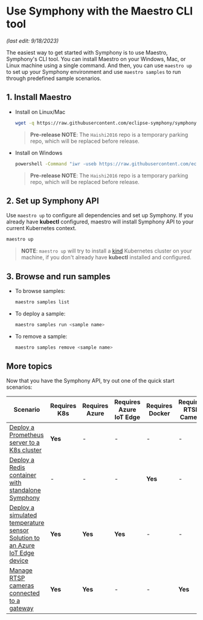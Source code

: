 # Use Symphony with the Maestro CLI tool

_(last edit: 9/18/2023)_

The easiest way to get started with Symphony is to use Maestro, Symphony's CLI tool. You can install Maestro on your Windows, Mac, or Linux machine using a single command. And then, you can use `maestro up` to set up your Symphony environment and use `maestro samples` to run through predefined sample scenarios.

## 1. Install Maestro

* Install on Linux/Mac

  ```bash
  wget -q https://raw.githubusercontent.com/eclipse-symphony/symphony/master/cli/install/install.sh -O - | /bin/bash
  ```
  
  > **Pre-release NOTE**: The ```Haishi2016``` repo is a temporary parking repo, which will be replaced before release.

* Install on Windows

  ```bash
  powershell -Command "iwr -useb https://raw.githubusercontent.com/eclipse-symphony/symphony/master/cli/install/install.ps1 | iex"
  ```

  > **Pre-release NOTE**: The ```Haishi2016``` repo is a temporary parking repo, which will be replaced before release.

## 2. Set up Symphony API

Use `maestro up` to configure all dependencies and set up Symphony. If you already have **kubectl** configured, maestro will install Symphony API to your current Kubernetes context.

```bash
maestro up
```

> **NOTE**: ```maestro up``` will try to install a [kind](https://kind.sigs.k8s.io/) Kubernetes cluster on your machine, if you don't already have **kubectl** installed and configured.

## 3. Browse and run samples

* To browse samples:

  ```bash
  maestro samples list
  ```

* To deploy a sample:

  ```bash
  maestro samples run <sample name>
  ```

* To remove a sample:

  ```bash
  maestro samples remove <sample name>
  ```

## More topics

Now that you have the Symphony API, try out one of the quick start scenarios:

| Scenario | Requires K8s | Requires Azure | Requires Azure IoT Edge| Requires Docker | Requires RTSP Camera |
|--------|--------|--------|--------|--------|--------|
| [Deploy a Prometheus server to a K8s cluster](deploy_prometheus_k8s.md) | **Yes** | - | - | - | - |
| [Deploy a Redis container with standalone Symphony](deploy_redis_no_k8s.md)| - | - | - | **Yes** | - |
| [Deploy a simulated temperature sensor Solution to an Azure IoT Edge device](deploy_solution_to_azure_iot_edge.md) | **Yes** | **Yes** | **Yes** | - | - |
| [Manage RTSP cameras connected to a gateway](symphony-book/get-started/manage_rtsp_cameras.md) | **Yes** | **Yes** | - | - | **Yes** |
